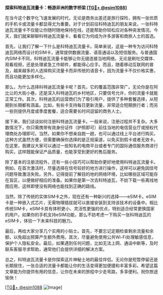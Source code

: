 **探索科特迪瓦流量卡：畅游非洲的数字桥梁 [[TG💪+ @esim1088](https://t.me/s/esim1088)]**

在当今这个数字化飞速发展的时代，无论是商务出差还是旅行探险，拥有一张优质的手机卡或流量卡都显得尤为重要。对于计划前往科特迪瓦的朋友来说，一张科特迪瓦流量卡不仅能让你随时随地保持在线，还能帮助你轻松应对各种突发情况。今天，我们就来聊聊科特迪瓦流量卡，看看它为何成为许多游客和商旅人士的首选。

首先，让我们了解一下什么是科特迪瓦流量卡。简单来说，这是一种专为访问科特迪瓦网络而设计的SIM卡，通常提供数据流量、语音通话以及短信服务。与普通国内SIM卡不同，科特迪瓦流量卡能够让你无缝连接当地网络，无论是刷社交媒体、观看视频，还是处理紧急工作邮件，都能得心应手。而且，随着移动互联网的普及，越来越多的人选择购买流量卡而非传统的语音卡，因为流量卡不仅价格实惠，而且功能更加多样化。

那么，为什么选择科特迪瓦流量卡呢？首先，它的覆盖范围非常广。无论你是在阿比让的大街小巷，还是深入科特迪瓦的乡村地区，只要信号允许，你的流量卡就能正常工作。其次，科特迪瓦的运营商们为了吸引用户，提供了多种套餐选择，从短期到长期都有涵盖。比如，有些卡支持每日更新流量，非常适合短期旅行者；而另一些则提供月度或季度套餐，适合需要长时间逗留的商务人士。

接下来，我们谈谈如何注册科特迪瓦流量卡。一般来说，注册过程并不复杂。大多数情况下，你只需携带有效身份证件（护照即可）前往当地的电信营业厅或授权代理商处办理即可。当然，如果你不想亲自跑一趟，也可以通过线上平台进行购买。这种方式虽然方便，但需要确保你选择的是正规渠道，以免买到假卡或者无效卡。在这里，我建议大家可以通过一些知名的电商平台或者专门的国际通信服务商进行购买，这样既能保证产品质量，也能享受到更好的售后服务。

除了基本的注册流程外，还有一些小技巧可以帮助你更好地使用科特迪瓦流量卡。例如，在首次激活时，尽量选择在信号较好的地方进行操作，这样可以避免因信号问题导致激活失败。另外，记得提前了解目的地的网络环境，比如哪些区域可能存在盲区，以便做好相应的准备。如果你是第一次去科特迪瓦，不妨下载一些离线地图应用，这样即使没有网络也能找到正确的路线。

当然，除了传统的实体SIM卡之外，现在还有一种新兴的选择——eSIM卡。eSIM卡是一种嵌入式芯片，无需物理插拔就可以直接安装到支持该技术的设备中。相比传统SIM卡，eSIM卡具有体积更小、灵活性更强的优点，特别适合经常更换国家的用户。如果你的手机支持eSIM功能，那么不妨考虑一下购买一张科特迪瓦的eSIM卡，体验一下未来科技的魅力。

最后，再给大家分享几个实用的小贴士。首先，不要忘记定期检查剩余流量和余额，以免超出预算产生额外费用。其次，尽量避免使用公共Wi-Fi处理敏感信息，保护个人隐私安全。最后，如果遇到任何问题，比如无法上网、通话中断等，及时联系客服寻求帮助，通常他们会提供详细的解决方案。

总之，科特迪瓦流量卡是你探索这片神秘土地的最佳伴侣。无论你是短暂停留还是长期居住，一张合适的流量卡都能让你的生活变得更加便捷和丰富多彩。希望这篇文章能为你提供有用的信息，让你在未来的旅程中少走弯路，多享便利。祝你旅途愉快！

[[TG💪+ @esim1088](https://t.me/s/esim1088) ![Image](https://i.postimg.cc/4NQfJmqS/Snipaste-2025-05-13-00-14-12.png)]